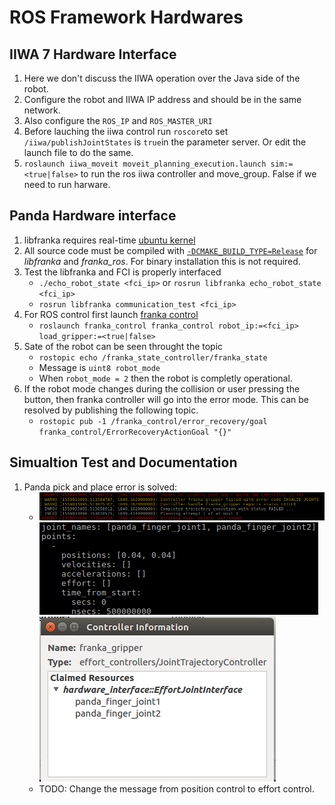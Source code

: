 # ROS Framework Hardwares

## IIWA 7 Hardware Interface
1. Here we don't discuss the IIWA operation over the Java side of the robot.
2. Configure the robot and IIWA IP address and should be in the same network.
3. Also configure the `ROS_IP` and `ROS_MASTER_URI`
4. Before lauching the iiwa control run `roscore`to set `/iiwa/publishJointStates` is `true`in the parameter server. Or edit the launch file to do the same.
5. `roslaunch iiwa_moveit moveit_planning_execution.launch sim:=<true|false>` to run the ros iiwa controller and move_group. False if we need to run harware. 

## Panda Hardware interface
1. libfranka requires real-time [ubuntu kernel](https://frankaemika.github.io/docs/installation.html#setting-up-the-real-time-kernel)
2. All source code must be compiled with [`-DCMAKE_BUILD_TYPE=Release`](https://frankaemika.github.io/docs/troubleshooting.html#troubleshooting) for *libfranka* and *franka_ros*. For binary installation this is not required.
3. Test the libfranka and FCI is properly interfaced
    * `./echo_robot_state <fci_ip>` or `rosrun libfranka echo_robot_state <fci_ip>`
    * `rosrun libfranka communication_test <fci_ip>`
4. For ROS control first launch [franka control](https://frankaemika.github.io/docs/franka_ros.html#franka-control)
   * ```roslaunch franka_control franka_control robot_ip:=<fci_ip> load_gripper:=<true|false>```
5. Sate of the robot can be seen throught the topic
   * `rostopic echo /franka_state_controller/franka_state` 
   * Message is `uint8 robot_mode`
   * When `robot_mode = 2` then the robot is completly operational.
6. If the robot mode changes during the collision or user pressing the button, then franka controller will go into the error mode. This can be resolved by publishing the following topic.
   * `rostopic pub -1 /franka_control/error_recovery/goal franka_control/ErrorRecoveryActionGoal "{}"`

## Simualtion Test and Documentation
1. Panda pick and place error is solved:
    * ![Error from gazebo](Pand_Pick_Error.png) ![Action message from the Pick and Place node](Panda_pickup_msg.png)
    ![Gripper Control manager](Panda_handa_hw_interface.png)
   * TODO: Change the message from position control to effort control.